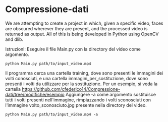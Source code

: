 # Compressione-dati
We are attempting to create a project in which, given a specific video, faces are obscured wherever they are present, and the processed video is returned as output. 
All of this is being developed in Python using OpenCV and dlib.

Istruzioni:
Eseguire il file Main.py con la directory del video come argomento.
```
python Main.py path/to/input_video.mp4
```
Il programma cerca una cartella training, dove sono presenti le immagini dei volti conosciuti, e una cartella immagini_per_sostituzione, dove sono presenti i volti da utilizzare per la sostituzione. Per un esempio, si veda la cartella https://github.com/cfederico14/Compressione-dati/tree/modifiche/esempio
Aggiungere -a come argomento sostituisce tutti i volti presenti nell'immagine, rimpiazzando i volti sconosciuti con l'immagine volto_sconosciuto.jpg presente nella directory del video.
```
python Main.py path/to/input_video.mp4 -a
```
